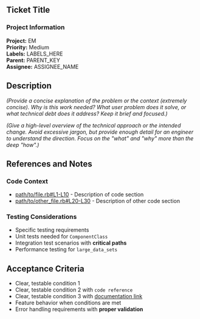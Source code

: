 ## Ticket Title

### Project Information
**Project:** EM  
**Priority:** Medium  
**Labels:** LABELS_HERE  
**Parent:** PARENT_KEY  
**Assignee:** ASSIGNEE_NAME

## Description

*(Provide a concise explanation of the problem or the context (extremely concise). Why is this work needed? What user problem does it solve, or what technical debt does it address? Keep it brief and focused.)*

*(Give a high-level overview of the technical approach or the intended change. Avoid excessive jargon, but provide enough detail for an engineer to understand the direction. Focus on the "what" and "why" more than the deep "how".)*

## References and Notes

### Code Context
* [path/to/file.rb#L1-L10](github-permalink-url) - Description of code section
* [path/to/other_file.rb#L20-L30](github-permalink-url) - Description of other code section

### Testing Considerations
* Specific testing requirements
* Unit tests needed for `ComponentClass`
* Integration test scenarios with **critical paths**
* Performance testing for `large_data_sets`

## Acceptance Criteria

* Clear, testable condition 1
* Clear, testable condition 2 with `code reference`
* Clear, testable condition 3 with [documentation link](https://docs.example.com)
* Feature behavior when conditions are met
* Error handling requirements with **proper validation**